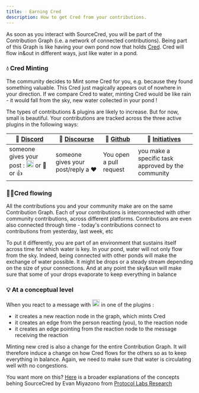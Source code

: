 ```yaml
---
title: 💧 Earning Cred
description: How to get Cred from your contributions.
---
```


As soon as you interact with SourceCred, you will be part of the Contribution Graph (i.e. a network of connected contributions). Being part of this Graph is like having your own pond now that holds [Cred]. Cred will flow in&out in different ways, just like water in a pond. 



### 💧 Cred Minting
The community decides to Mint some Cred for you, e.g. because they found something valuable. This Cred just magically appears out of nowhere in your direction. If we compare Cred to water, minting Cred would be like rain - it would fall from the sky, new water collected in your pond !

The types of contributions & plugins are likely to increase. But for now, small is beautiful. Your contributions are tracked across the three active plugins in the following ways:


| 💬 [Discord] | 🧵 [Discourse] | 🦠 [Github]| 🥇 [Initiatives]
| -- | -- | -- | -- |
|someone gives your post : <img width="20" alt="SourceCred" src='https://sourcecred.io/img/favicon.png' /> or :100: or :+1:| someone gives your post/reply a :heart: | You open a pull request  | you make a specific task approved by the community




### 🏄🏾Cred flowing
All the contributions you and your community make are on the same Contribution Graph. Each of your contributions is interconnected with other community contributions, across different platforms. Contributions are even also connected through time - today's contributions connect to contributions from yesterday, last week, etc

To put it differently, you are part of an environment that sustains itself across time for which water is key. In your pond, water will not only flow from the sky. Indeed, being connected with other ponds will make the exchange of water possible. It might be drops or a steady stream depending on the size of your connections. And at any point the sky&sun will make sure that some of your drops evaporate to keep everything in balance


### 💡 At a conceptual level 

When you react to a message with <img width="20" alt="SourceCred" src='https://sourcecred.io/img/favicon.png' /> in one of the plugins :

  - it creates a new reaction node in the graph, which mints Cred 
  - it creates an edge from the person reacting (you), to the reaction node
  - it creates an edge pointing from the reaction node to the message receiving the reaction
  
Minting new cred is also a change for the entire Contribution Graph. It will therefore induce a change on how Cred flows for the others so as to keep everything in balance. Again, we need to make sure that water is circulating well with no congestions. 

You want more on this? [Here] is a broader explanations of the concepts behing SourceCred by Evan Miyazono from [Protocol Labs Research] 

[cred]: cred.md
[Discord]: https://discord.gg/XVFwCm
[Discourse]: https://discourse.sourcecred.io/
[Github]: https://github.com/sourcecred/sourcecred
[Initiatives]: https://sourcecred.io/docs/guides/initiatives
[Here]: https://research.protocol.ai/blog/2020/sourcecred-an-introduction-to-calculating-cred-and-grain/
[Protocol Labs Research]: https://research.protocol.ai/



